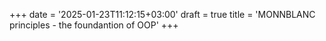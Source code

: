 +++
date = '2025-01-23T11:12:15+03:00'
draft = true
title = 'MONNBLANC principles - the foundantion of OOP'
+++
